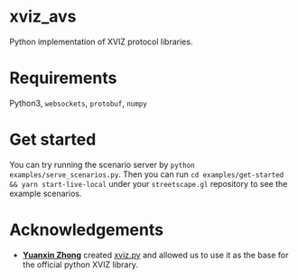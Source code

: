 # xviz_avs

Python implementation of XVIZ protocol libraries.

# Requirements

Python3, `websockets`, `protobuf`, `numpy`

# Get started

You can try running the scenario server by `python examples/serve_scenarios.py`. Then you can run `cd examples/get-started && yarn start-live-local` under your `streetscape.gl` repository to see the example scenarios.

# Acknowledgements

 * **[Yuanxin Zhong](https://github.com/cmpute)** created [xviz.py](https://github.com/cmpute/xviz.py) and allowed us to use it as the base for the official python XVIZ library.
